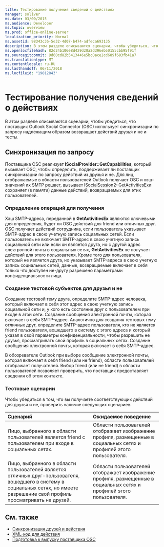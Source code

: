 ```yaml
---
title: Тестирование получения сведений о действиях
manager: soliver
ms.date: 03/09/2015
ms.audience: Developer
ms.topic: overview
ms.prod: office-online-server
localization_priority: Normal
ms.assetid: 98343c36-5e32-4d07-b474-adfeca693135
description: В этом разделе описываются сценарии, чтобы убедиться, что поставщик Outlook Social Connector (OSC) использует синхронизации по запросу надлежащим образом возвращает действий друзья и не и тесты.
ms.openlocfilehash: 82d24b106e8d429d20a2d396eb60155cbb95f91f
ms.sourcegitcommit: 9d60cd82b5413446e5bc8ace2cd689f683fb41a7
ms.translationtype: MT
ms.contentlocale: ru-RU
ms.lasthandoff: 06/11/2018
ms.locfileid: "19812843"
---
```

# <a name="testing-activities"></a>Тестирование получения сведений о действиях

В этом разделе описываются сценарии, чтобы убедиться, что поставщик Outlook Social Connector (OSC) использует синхронизации по запросу надлежащим образом возвращает действий друзья и не и тесты.

<a name="olosc_TestingActivities_OnDemandSync"> </a>

## <a name="on-demand-synchronization"></a>Синхронизация по запросу

Поставщика OSC реализует **ISocialProvider::GetCapabilities**, который вызывает OSC, чтобы определить, поддерживает ли поставщик синхронизации по запросу действий из друзья и не. Для лиц, отображаемые в области пользователей Outlook получает OSC и хэш-значений их SMTP решает, вызывает [ISocialSession2::GetActivitiesEx](isocialsession2-getactivitiesex.md)и сохраняет (в памяти) данные действий, возвращаемых для этих пользователей. 
  
### <a name="determining-activities-to-get"></a>Определение операций для получения

Хэш SMTP-адреса, переданной в **GetActivitiesEx** являются ключевыми для определения, будет ли OSC действий для friend или отличных друг. OSC получает действий сотрудника, если пользователь указывает SMTP-адрес в свою учетную запись социальных сетей. Если пользователь не включает SMTP-адрес в свою учетную запись социальной сети или если он является друга, но с другой адрес электронной почты в социальных сетях, **GetActivitiesEx** не получает действий для этого пользователя. Кроме того для пользователя, который не является друга, но указывает SMTP-адреса в свою учетную запись социальных сетей, данные, возвращаемые включает в себя только что доступен не-другу разрешено параметрами конфиденциальности лица. 
  
### <a name="creating-test-subjects-for-friends-and-non-friends"></a>Создание тестовой субъектов для друзья и не

Создание тестовой тему друга, определите SMTP-адрес человека, который включает в себя этот адрес в свою учетную запись социальной сети и, у кого есть состояние друг с пользователем при входе в этой сети. Создание сообщения электронной почты, которая включает в себя SMTP-адрес. Аналогично для создания тестовых тему отличных друг, определите SMTP-адрес пользователя, кто не является friend пользователя, вошедшего в систему с этого адреса и который указал в свой параметры конфиденциальности, чтобы разрешить не друзья, просматривать свой профиль в социальных сетях. Создание сообщения электронной почты, которая включает в себя SMTP-адрес. 
  
В обозревателе Outlook при выборе сообщение электронной почты, которая включает в себя friend (или не friend), области пользователей отображает получателей. Выбор friend (или не friend) в области пользователей позволяет проверить, что поставщик предоставляет сведения об этом контакте.
  
### <a name="test-scenarios"></a>Тестовые сценарии

Чтобы убедиться в том, что вы получаете соответствующих действий для друзья и не, проверить наличие следующих сценариев.
  
|**Сценарий**|**Ожидаемое поведение**|
|:-----|:-----|
|Лицо, выбранного в области пользователей является friend с пользователем при входе в социальных сетях.  <br/> |Области пользователей отображает изображение профиля, размещенные в социальных сетях и профилей этого пользователя.  <br/> |
|Лицо, выбранного в области пользователей является отличных друг-пользователя, вошедшего в систему в социальных сетях, но имеете разрешение свой профиль просматривать не друзей.  <br/> |Области пользователей отображает изображение профиля, размещенные в социальных сетях и профилей этого пользователя.  <br/> |
   
## <a name="see-also"></a>См. также

- [Синхронизация друзей и действия](synchronizing-friends-and-activities.md)  
- [XML-код для действия](xml-for-activities.md)
- [Подготовка к выпуску поставщика OSC](getting-ready-to-release-an-osc-provider.md)

